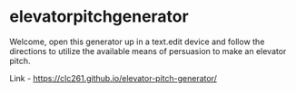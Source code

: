 # elevatorpitchgenerator

Welcome, open this generator up in a text.edit device and follow the directions to utilize the available means of persuasion to make an elevator pitch. 

Link - https://clc261.github.io/elevator-pitch-generator/
